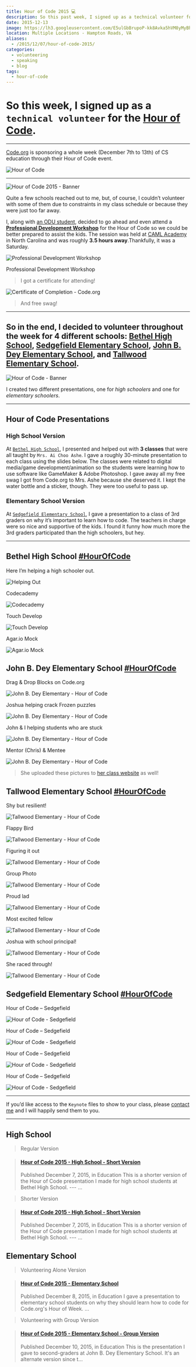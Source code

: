 ```yaml
---
title: Hour of Code 2015 💻️
description: So this past week, I signed up as a technical volunteer for the Hour of Code. Here's how my experience went.
date: 2015-12-13
image: https://lh3.googleusercontent.com/E5ulGbBrupoP-kk8Avka5hVM8yMyBhAdg-U-ofFNar8Db_rUvJxt_M1x0ROiFz3JbfCu1t7C9rjzZrZjijLKePnrY7M-vONoTSKXOWj3T9s80vsbHIJwXBevs_WnZdvkdCSmHNgkPiwet_XXN6hYGP6J7yOFdzj93RW3o52A8BWIHhEu4YSGK14KTUIEXBdcuB5IskDPdGJMI1ISh5veZBATI4-dDiFvK-CzluAEsBJX19ER_5LP8jz-TDB1WC1r0Ad2TRoroZRzU4u-9Ny5Ge0mvyyl53bh4DKcJ_OgyYu90jSrsMXcMQaqHXTBNrNO9-D2mNaZdmWIfJRhRIBQyEFvuPRUblAm9oTrYs4QTf2-Npg95qE0_K7uekpoSpR_0ZYF8qt3NTud77ccV95aJ4D0Y2sagh3Y3E_91VZxz-P-7vWVeMycO9qQqY0i1735Ng3nZpdmIfv6sMGYoENXU20DJs91S6J_3t7xM3WXgQnoIS_IoWkm16eK07EID8-nbQdLKTztGFORRMQC_UR6WbtBAhnOo4W9xgKGiMaHxg2xU10W87TgMWK0aJpUhX4B8ZUKQmRRwSFWtw3T0rif2IVtKA2JVNQ-6odC83jpQlBDgX_eoEjuk7Ay4jri1dxO=w1254-h969-no
location: Multiple Locations - Hampton Roads, VA
aliases:
  - /2015/12/07/hour-of-code-2015/
categories:
  - volunteering
  - speaking
  - blog
tags:
  - hour-of-code
---
```


# So this week, I signed up as a `technical volunteer` for the [**Hour of Code**](https://hourofcode.com/us).

---

[Code.org](http://code.org) is sponsoring a whole week (December 7th to 13th) of CS education through their Hour of Code event.

![Hour of Code](https://i.ytimg.com/vi/D2dgYHwrlt4/maxresdefault.jpg)

---

![Hour of Code 2015 - Banner](https://lh3.googleusercontent.com/8tbgRRnV6K_DBBoHt4W7UDZZsPCHb1md3h6Ds3_EXdhOlgubcnZoVEq_foPdWKWWqD8mkvqgZoWhZHtT70-GmT2gqv-61m4U9EXdmaf3wonvXFmzKy_HE0QX7y9HBmlvbwrkDqh6toTHnq02b9AE3WfgyKRb2DXieTJCtuLSgHj3hy2UNn9sp-lbuG7yhG-EPM3nSDrlDbKmEY47qS0_bNhLJ_4uejhL_bebEV-kSrITrGQd-fSjl6_w2yAATxmeBnsnGT2gEUmYqYxVreDxi9f7pN5rRQek1IJKWaf-69h_UbXHE5L8Ub5Qjn62qdUnV-rpwxGWp1GsHYdgX6yXVUGWehhQc_zretJuraSiEnfvaTTW6bDnvVyvnQu0A8qCrT_42GEhd5nrzs6JIUvt609vtzzjvNMT0Agp6SVVgLp5XJZDm0jgxlLrpS_rPyZDQAlupb0BeC53Kju0ghEdZINlONKP79ebTgJe6HwSXqVASboRYa2nMuueoxWg_8SpB2Ijahby61mRnuGS8BPmHO0Yra-aIHpUQ0Z5eosfsuLKEIekEzpjA7yhreoZUA85-OWFULzutahhWs6IYJQQBqpsja1MylsHXap-kiaueL9qGcvnUg3sgA6OMOgy10jj=w1748-h969-no)

Quite a few schools reached out to me, but, of course, I couldn’t volunteer with some of them due to constraints in my class schedule or because they were just too far away.

I, along with [an ODU student](http://thecbliss.com/), decided to go ahead and even attend a [**Professional Development Workshop**](https://code.org/professional-development-workshops) for the Hour of Code so we could be better prepared to assist the kids. The session was held at [CAML Academy](http://camlacademy.com/) in North Carolina and was roughly **3.5 hours away**.Thankfully, it was a Saturday.

![Professional Development Workshop](https://lh3.googleusercontent.com/_kABsSKuRLRiaNXi4qcPIxOOHGVHtTvcFDcaT-PyXLHdLklMJhpb0YN-RIgDqXyxfQyxD6YUN9FW11uqUBDmuDWEiirixRsGJYDrShg5P4povR_wkfn1zCBZCUJaujJD_QZy9NpUmvlg6IVbQlHYVO9CE12AtC0ERd0KJsR-u5h6MxcnwgFrv7CpFC8ZGpyQbXGw4NiJJPW5tjeN_vN4U6Q2HVgAPZHVlLt4W2m5nBXSjKyvZ7G_Ng-yaGq7AjilZSf1O2VvTF0tBInzfUduUMUVu0qHg5irSoE415JuGuBcaEw53WfkgKkYfEG79xneTfLCkoX_H3K9T4JrE_i4lHhSyzL_Mt8d84wQPFo-49Z1m4nDtipX9QYReHpJHRMISMn6Q4TVyFL_4YLMIZzxMDgtvDrhcWRDn1VZ9CliTK0LtVSZZvv2O3UDdNjKg3xQGqC9MA5INHsKai9cmuZANHEgTUePgq_kBPZUbGdvzX-eI9heJFbVuZ6MKkluJ82Q504c2YqSvBP0cgSDQTIE529IgOctKBLGivpEFOG9eXh4R0kKC2HNyBy4rL9KnOAWHXfaxHSvp_ReQyxTNj0Af4hsmqcwNkKq3KytjAJ0UKKOiCxpmi8QBvUgkwRbgmT6=w1292-h969-no)

Professional Development Workshop

> I got a certificate for attending!

![Certificate of Completion - Code.org](https://lh3.googleusercontent.com/_UuuYTjityruw0iMs0DC5I6cS_ByTxPXV68TA74EK7mzBH-4HkNPOz4G11gl_ZNW0f7FTmFTxl9ZkKof8exhUb06wZwhP8tgJyF0aNlPN6nyc5UbNwjx5URch1hGJK1VEKdGR4SmDqtEFnmSYjZ3_0jUMnwdwKkd1mOngilpm0HpaXZN_ZSLE7TK6cot6u8LIzA0Z2NmOEcO_fHF4zP4u1EPQuaGWNXmRPLg8dvVJ0Pb_gsgleikVaaLJFWYrXNL-8KNsGFaL6nh1bpAJfd3lisQvZtKEu7aMd5Nnn0krV5bru6ZW4zrr3GIEf0gy5J9r_-UC8dfZd1CbJ1kba128_gYbBl5Xtv5oL52EwcfaPm4gpRk7Fy-KiR1w2cmJHLFa2-_NWVWzL2eGCpgR9fi56cEpyDDOryaQb54qyLpFZcISKKMXQDKeyspUTOrG1nXy7D9d557BnRF4H7vJWj3s9Ifsy76OcktjneQTqbEsfZ3LGNjoyS44Y_R5mRSveTQ82pbCGi3ybbth0zq2NzftAIOCEG41FVM4K8FqBhHT1vSF_VNxC3GBFqgU-ThEfJ8ZstdzX2ZlVYfetbqcXxsLRyEwJzuSlMP7HRsJpY5wQx18sjXSmVrZEndaz4mAsMK=w1370-h969-no)

> And free swag!

---

## So in the end, I decided to volunteer throughout the week for 4 different schools: [Bethel High School](https://bhs.hampton.k12.va.us/), [Sedgefield Elementary School](https://sedgefield.nn.k12.va.us/), [John B. Dey Elementary School](https://www.deyes.vbschools.com/), and [Tallwood Elementary School](https://www.tallwoodes.vbschools.com/).

![Hour of Code - Banner](https://lh3.googleusercontent.com/XSpDvC9ETpGI16DToME0oiJPaldoLlbF9ata0bkL5V30UttK4B-qmn7CECVIWBopo0YcnRM6pj-h1-W5cMCLXdEzQ9ZB21soKlBeoNQ3MKMK1q_4g4RNf6VjDrdYfBThIzwR5_gRvVyXDS1sfPM3giGe2CXbN9dXfEJTD9j6M7DTC5-W72lrhyjofdSPMRqpMaKmEwy2ipBKgkcTROiEndgtW_L8LlVM7u7za1Bk_b70gEljMqbPwEx7oXzTr0qim57ukyXxOYFZsIi9xxLTXWBg5LuKdKPxw3guSjYHkZ0yCVlRyck15SkqBvepXBY1pgZnUmEevf6oKDCon_cIJHNHv8uJDuW-1l08RNoNxRY79hUjmemCPsR7R2FxH_GCNY-m1OON9GueDOheFMn3yU2iDhoSoRnWb7YoSynlJ12Wxb0OFn2LZtIbFXNHJckSthilsQj7z7saum5Yyda3yTgcZlKUwntyW8rWp--Py3C96kVmxd45053xGEdGcrS9nzMjFGurlfZwuOHoXXj13M3R4aFRs5I_A_mAAFgkil-rSUqBgbBCsZfHobkGapcWds2nGFm6A0b7sa9IIzR6awUwZkZSYnDi8-rvnqV4LdXmN6sRWblmwC4ddX1YaCBf=w1855-h969-no)

I created two different presentations, one for _high schoolers_ and one for _elementary schoolers_.

---

## Hour of Code Presentations

### High School Version

At [`Bethel High School`](https://bhs.hampton.k12.va.us/), I presented and helped out with **3 classes** that were all taught by `Mrs. Ai Choo Ashe`. I gave a roughly 30-minute presentation to each class using the slides below. The classes were related to digital media/game development/animation so the students were learning how to use software like GameMaker & Adobe Photoshop. I gave away all my free swag I got from Code.org to Mrs. Ashe because she deserved it. I kept the water bottle and a sticker, though. They were too useful to pass up.

### Elementary School Version

At [`Sedgefield Elementary School`](https://bhs.hampton.k12.va.us/), I gave a presentation to a class of 3rd graders on why it’s important to learn how to code. The teachers in charge were so nice and supportive of the kids. I found it funny how much more the 3rd graders participated than the high schoolers, but hey.

---

## Bethel High School [#HourOfCode](https://twitter.com/hashtag/hourofcode?lang=en)

Here I’m helping a high schooler out.

![Helping Out](https://lh3.googleusercontent.com/46LvwVVwPFQYiwQAyAEPRwfvDR0VzaAccXX6hkJFOu8Qtqc33bP9WF6yPPWLRKOtnsRSRV8B13YYqeudE-2tIYZX1JjfYYgZ43OwfuWedJ8q6Ibr1sZyTB-gvpHWvQ-rREvawY98Racq58k5Sme17zCVdBRfDKDpfV5D79VXynPU3_RG0izOdapEjUagSIWKChdvTUHcarctnbue7F3_L6FWbu7czrfAf_yDN-TCp_XoMWdYf-THyr4IhbB_41pL-5_ZmNrYlhKSfkw-y83vcZCxu19PFLvoFFSttAt0OR0B9XnvvP7D0BXmVMayFSJd7IS-jpjLzaBymzzuauD_DVxhYVWI60LC52eetIPsbfYOVaOHQP4kYsOE6WTL_CjwWjqTpNwy8PSEAsC3xHgCJwO2NT5AEBE2KmJoawPJJ4TeThZXvotGjlMBoESV0LED7mA0rMHtBxRwsQY70RQM6uzhwLgpzjFmFEqQE-Qt8RVHt-66f6eNH5NeuQaPGrCHaMsWPzkE65Mh255ybWtEFFHOEtfV1L0qYxVZPGGtofZEnkgyNYX-8L1nF4eGxomFTottfeYTZY9AAwInkOnkVcRtzlyziVnJp8M7WWqtkq42zC24GsyB8UKCdtm74a-9=w854-h969-no)

Codecademy

![Codecademy](https://lh3.googleusercontent.com/ZsSnIqEyY0sBPfR0lKkayDtoQQPskUwo4sVDbOg-iYKaiPO0PREn1fsC4wPz0sW_XmnCytr_Un-QJBcCv5smu1l8k7l4z6scb-s90G4jx6S3dsMC-JMm3Z5O4hdQOgy8iOhEzDCErjCvyaBnoMu4vL__VRd30kfcP6rN0Qj-B0MhQ3BFDT6jTmGEC2afTcC6bnKVwB9mXGwXudYHl_JHNKvZwfuUeECJbGSGjkeoo3GNDVAil3xqf5T_h0LPZoAGP7pduDU2HmqXFW_Tx5qxY9QZkhrvyj-v4ROzpAApTluBGp7AGZ3V1Q9gt201XE75YrGHYhbQEjjC5aADK8PW0cSNWc-RIjDz0MB7R_BSQYQKpOaaQUjPwyJfrG3OZ5h8X8gh0cMiCRj63ZOirLoOF0aU_QVhonN_F5Lpkq967Hep2NEh4My98sZHJ0MiKLCyXxufp_SQqX_TJIuUn0jQXpK0K4Hj2Cjxoqx1opj7v4xMn4-CuhdEusntL93XDiPdrhHS7VdkXbzw7FbA6PMmEvF0laisvYJZdjdyThHh-jTe5wvK4l4dOaPeqrJ_op6V2qj0s0s0hPFMbdapZtPGwNC17YtEGdEKIOou0hABZgpbYLevOxUGulwAwKnIJnrT=w293-h220-no)

Touch Develop

![Touch Develop](https://lh3.googleusercontent.com/2BEFUhzymOM2l9-jOFWIIZHKsDdTNmP48AOUMenI0ABGcLNDusYzch7DjaExmjnbcQOR79w43ABOk7eM67lvMw0wJcK-Lcb1o3n8Q30tP4zy2KQdRWCIpUQuS9KbcQ6Stqge329PtO60m3wrZ6r8yY3efKaSgha_asGRxGxUOjURwSF4gNW8pThWisD-Eqm32GMe4wRE36aWV-3B1Yad2H3ZZ2D745J6bM0MDA6mNxR4BYUg2RvDRFpSZnWP9KxiYntUgwKl8c_-M8aczdMCiWdzfO-K9OvXFxUojmVn1GDVdILvVaO6t78_Vc-vBq1FrszQxNyRr63Si1LuvXntZVUXxZnOQoMja4SGIHGBg0ds-3sdp5l_vcot9Jmu-Ed-vRAqqWE6ECZoyglDoISKLgp1bUTNVBNpuCwXJAWwtZ7o11sFgYs9rAPQJekfeJg7bahVput6EkPdpGeIdUSx4sqjZqqYP2WF1bs7CYuxVDFtk4z4_GAYYJK-F42OBlN72rNt2jpGlZ-ZPJ4zxFcsitgrsdBQM6Sy8CYkB_liWCqRN6pHBXAarn4pj84Cxgq7-XRr-6oVJ-WOYypK-_5LOcrxTq5A_ySgkl-ef6TOrAoF6YP34xGOZPlVIUY-mgef=w1292-h969-no)

Agar.io Mock

![Agar.io Mock](https://lh3.googleusercontent.com/TvireHBaO11eULpXU0s3oHnzfiWmAET3aIDs0xqTHxGnrLO2cjkTNp3lt6fHLxbbMeEezjM94gdZJUTq2zqCmJSsJzw04uTW40iq2FqXRT3FX2crjw8SZG5c4r1b4PoURTMxiCjY8DANtp6vx3Lf4OIrohI-SJftBVVGzOOSu97qa6qAUnrtg9x0owHLjROoZ5ATHABmrc-vp_xiWt9XwJgIoqWMGuJG46x6P9Cr-L9oWoVuyCx4hJ_aZAa4vgceYI0rmlv4rmJMJhc4T-cv1X_YZL_SmkPU_GgKUFwytWMa1KONlv5Tglywhp05XPdlO3jOq-BpVmIeT_Y8Wfl3jfaWv4OoNf0gPH3TCNfU5zy7xWFFnDs4wb2A7ZLhQxtWcU5EFvZrgrIMVKESSmki7sXYy69-25zeE6tXwZiwVbH2j7H5gk4O3cZ2o3uPCGDPvZcUjjYcDpGoSqCxoiZBrPYxfSY-z3DsHFYSUS8uhkNzziOTDokI8NjQ1Qcd91P4gEHMEOAiRvDTQNfTy9osHNz1C4LwtF082cJm3jmEft5K1UY2ooVSw8DV9bD8NSPH2cTX_uVxzFyWuTpu8Ig5-KSiHgLxSbjpO3l_zWgT7H04m3Ry-JZyRw_s4zsmzt0l=w293-h220-no)

## John B. Dey Elementary School [#HourOfCode](https://twitter.com/hashtag/hourofcode?lang=en)

Drag & Drop Blocks on Code.org

![John B. Dey Elementary - Hour of Code](https://lh3.googleusercontent.com/r0mBrZkTbsp-UJdzKF9KFwAuwm31v13OTw1lmnPdfPJujiH3nPNwtSaZPRCVYN_4Zxq5HQ0UxT5VCy0jypepNx2kI0tBCrrDFu2amDizDv8TQ4Uh6uBt0Kl8o_XRQKOajjr2kncc0X0eRHc7PH6QQeNnDuyio_pdwTH376D6xM0et2G65jgqPyybD7fhrgFyBCOMX0XusdgGMbkPZQNNiWgBwrTlXn35a4Fc5lZd9MvvsvuubCD-WO2Uxbzqy45pPU2bBtD1g6UBgJkWr3uiy3zail79NIq7vxBMfi2dGl-04Lu8HxaGrLocFRz3iJo22YexaKDI0YZnVPm_afmD2ygdyYvRtSV7YcSlag13nuMKt35f4VNjTz2ughHz4E3zLDuJ0Q2PO00kDx64dAf88gigr9QWWmeGxDdARDqtv4qSWS6lxMi98qKFD7b60t0YtZXon7F6VXz33bXSpRwjGcNysV5kvSb6q4UZcItfpmV3qH0Pmgnj-mv-V5MHhk3IeCKhfGRJ6O7X5TZEKwvPmWnQsuaS7acihNmYY6cX2CDYkYsjkEKB76BJlG0RnQdowXTWhd4k-BySMj31dDKGwl5tBV13X--9S4CtmgVBtwx0UXB6a2j4aodz9z51KNOl=w1093-h969-no)

Joshua helping crack Frozen puzzles

![John B. Dey Elementary - Hour of Code](https://lh3.googleusercontent.com/tcjFX6r-QgYlDBxoes8zv-7AwplZlfMi5Z5uKlp5eyPiaEW_TZ2QubD7HVA6xjwVx9OwerCDY6saaeJ_2rOyu9DlCbUolMa8zWyC21UAh1pTH95h61w6M6pARQ2uYNLg5J-nESIdOJ8ObmrirriNEHwTMiFjhkx2BS1aiMHDFnVQmQA_L3hJNJZX0nbVtzdeQ4T2Iv8O9NxET9vj6vSevwyUhMxpHK8So8n0wS9uYcvWohiqSqTo8F47t5JefeVDbC4AhAonEyNKia3edJp_xzWlLyZpEphYp6o7jK2oCtTJer8rIzLofrbkA_TUjHz3DdPtG09V8pZu2hyTKJra1oveqS1Zdtjby5RaZNMp-NsqWW2b4s-N3vB26sZVSWuMG_zx55uK3HcCGnw4lEacEYn8I3fKgXCTGqz_vmzE1i1Rw8WKR_sSkvzO2kTxxFGwxMy2J0noDLYXiO0Sgvb22MBFMjZixC8dqC3RWZKVSnBx6xCYni-Di2O-jLpLzMbon-mA9Ao7vsMwGZmIV8kNmDq__Xz3YQlBQ8sB9prouTD4sf8-mOfeKQ4neYoue9VRNHPSs37tvCUE0gW7jtandfLCDyhnalUDrwKZyQFv83VUu4cEs0cG4D8ZcEe6wida=w1000-h969-no)

John & I helping students who are stuck

![John B. Dey Elementary - Hour of Code](https://lh3.googleusercontent.com/_9wv6ingUaCDsYspY71lhG29KWCz3xVRhvAHBZWzdOPtqIlm75252OfOHJUyzFydDpuktfrkT8gX4U839ZiRukGcCoAyrzEYqRC9Jd67Vf-upt9JS_D-FamOA1NEZo0E-wcipDyZuXbs7MSXZ42sXWm4cwQHUoEtZEyWkdeELo_DV_PNjQ-tnbIO6e0t410y1KJInvibD6hw_EXmWENpLqygNLwqKkNGyExJufj6xUo5IOi9nozfNciD6gU6pNifkuzw_tMeS-2npE6kyPj83Pe4kWZHdRiFNthTZjmIjVxH8rv7HJRWGftpvIYHJtgUnx6alE3jGHbdlvp3EW0F-RGagwhDE_MAlTGBgSRJzS8V36mWgVetmrsaE-Wl9limyEPwqKznjzpPyrlxRTfqg6uB_2i8UQF8qOcQvYV25JxqbwKaF9DNtfLilyJU81bjK0iJj8jpEdh4yIb1GEkBkwoK7S06jB59br2BUdajTiMOfEquIlpKd7_9RKydIJdWS9C2eKoMv75ozkhqSMazBpiHD_zMPpsDtbC71MAvwAdHEKk5adltgRE6JZcIpg2VNHDDW86tZTKOOx18exqEkFRBL5FgpapIKKTmQCoTCCcVR6lVW8ojh_FQQpYTlSae=w259-h220-no)

Mentor (Chris) & Mentee

![John B. Dey Elementary - Hour of Code](https://lh3.googleusercontent.com/wkGkip3bcrhEsY4uA0gg9w1yQoWEjcZCXeOniYyxnUIrRX9CcdduFfeL0DmRoRwboKr5I0lvpN_BovTUO23apY7DXGJ5Kvjlx4FsKsIVp2kaLWzcaiFC8V1Q-XjF82TtAMB9tcar43SxeegehWIBP_M9Td40HA8dg543fl4Cuwib5mezzPnK9QrGpqbi2Sq1M9NgZ5kdLiwGvlBDT0-PMH8jZPr-b0WOV6axYpXylxnw2iZFfMqLDFznBklX4mYSrYzYCIqxMxfeXk6u4q7e7JippThCfM-nS7Lvx7f8FRhS-x7NZttd5QGTUq8GaAzfyx6BrDbp9_rSKgZycLf0q6Ba3sELhqf5HzQVDxSwlFcnF6EckZQ1em4YZzNrQ0rUxi23EJa6hL4not8Tshml5OL_mI7u08SeVp4K5W58pNmL9dn29eTvCacUfeGg1OiGI6_ZLro6kMd3MdAVjkQZwW5OXr5k4FycnLJy1R3-4LpyVs8rvpQ7HLU6DEeUaBfuZQSkbFVto8ByWNmdtEaUrFEZkgFxaL4BQ7aclorLiW39ApyJs0E8mYT8a2WnCuslyYXV-Q6GNVcxFoZHuiChNme7kOZi0gLRv7vcp8bkVyeRl9gcrdK7qTsuVwv30mRQ=w1038-h969-no)

> She uploaded these pictures to [her class website](http://www.getspotted.org/projects-and-pictures.html) as well!

## Tallwood Elementary School [#HourOfCode](https://twitter.com/hashtag/hourofcode?lang=en)

Shy but resilient!

![Tallwood Elementary - Hour of Code](https://lh3.googleusercontent.com/vVRUKSnELS-t2iJkgmldeTTfwtyRmgaI-iN_VMIXTx5eUUkbucEb2mWDnVwxs9mcMZGDm5RO2Q5VltmKBS-u8tzknGno4Wt9RzL83dyQ388yAB-QklBdUokzdTlbXRmAjTxw3MUeq3rww5fpBZBqkat2RzxeTFd1HPE-W9q1d-WUIyKAGZKSr3CwC7FMraikoa4NYW0O18U7fHdzCdZxY5yjhU6F6v0FvyJ99nHUxspDQLzS27O1FrTv6UFPElKwOGpi9l0iaNztITkNJkL1rWQ4_n0GJgrhnKkTLY8--go7ZMhWbkcJmzF4WzYjWAlSK-vOE2UnoEzn08WRR9U2BXSs5Z_9bNFMPw6IQp7oefeljMse1UX2tJaHxswAO9SxppTBs97pQdX_CoMO3LoNf9TYQD1y5IZn1AqMO5ve_XaEM8w8zwE8-yOJRAzCOX8n5yVowvqVTFYmI2HvjGavSgzISIkCqjdSn3KbhPM7o4gmNzRNnhpoLNRxksmojPi1V4VfHQJYI1cx_K-LB-jgIRcF0ktrqDeudxk6-cJcZ3DKQtL8QEQXfhulI3OvDGWwQcE0rYexq4CB3kDThEkEQQbzJNa9RyyqL93GoNqshssrDtMgU-j1xIlokCjX0yKU=w480-h640-no)

Flappy Bird

![Tallwood Elementary - Hour of Code](https://lh3.googleusercontent.com/PuI7TO4yuqdCRKCddz5bLUQNEgilfkMoa-OWkrSjMPkUfsLJgqk7OyZBWNUyvR1cKwFuwUPglmu5xELycgfAiqP5kyk70vBOkVBjP7FHxClUPMukrEoofkTZ4q6OsegQ42Ar6KCtqNN2intBRGxV2SJ5dRA3GbMQLMdfiK6JWHzsSCI_LCDyOyeWjFJuME-qhgnXPmvQokWzUVzO5PJUH_-vZPLHs1AUpb1ml8M0k5uj1HfKohJTL5_1BupEvSG7LDKyoMYFi8aPQcHKCH1A0HvUt4mP3yQrPlJEUcxfxeiAQyiMk5VKqFL6mKi97jYBoByTDMh3-WFDuf_oqzgMPFSN5HcJI8rZpHHxS0cIJeNq6PbXi361HdO74rXLPxXgl7_VLi1pEcA86kNWUO8ivJiJSFtINnk_SdCX0kC9Fr-l_9jLTCwqGrhLaz4vxL79W9hlxrExnoObWLnOAy6MXqg7DCDOOzX7UsdknSXx29DIKY_d6d7LoG9jUwNytNg9GvDWOnvjWMTvLurkTITaUNrQA22Y-urI6qadFnitcA3yJ3cziYLglTS6hzTDo5qOUlkGBSwHShTaZGJhCC4IA2WDRvXqGOqzxsIMAWo5SVtXFLhWNx0Hox13xiO4637I=w165-h220-no)

Figuring it out

![Tallwood Elementary - Hour of Code](https://lh3.googleusercontent.com/VwpX55NwQCbnMOFwKZdHZ_OHtpm7fJ6_t9KzSKFiqlhjhkeWTsyB4F78Ha1SCIDJNC9dNERioRRxV6HjUFVZlAnkIjoCvAMgUTPP7SNyAyyDFlCY8NfqjlZcFQb_VaZywXmbA3MwlBkJIqDNoo12ZM01rzexTXxrX0JYw8xa7dpLh6A2-NzMP2K9MXfbhcNmmhZDmTByzN9Lk9M4icDK6aYnUsSpWEAX2IOTNlgwTrTuSsiMpt7Xv4YNQV1_puHv5I__ZaAVP-raSWfeE74cDTgyDDmTvK0l9zo7CVEkzAWQsM-xQ_8uYN8G39rU4Q8s4-2ZEv1oM7TZDF59hKih5cE2QGFSgQraPU7Gz6DcjV5Mkk1aQz0hhpBhsqVFopv5VXSPdlWc7NjwZOGHxDu8GpxSM3dCCY8NWfHJJowZCVLZmac1nGsCUlf2Tj6eaH7bC8zcTFjq34I-QRx_UQWPITt3omem0H3HNcZJYxoQ821nOKmFHMXvJdSX8udDZ0Np0NZNi3uvZduRswGcxxfF1kP16pwrhk1UcLAkMo_iGAp7CIap6d_8cghhixeu3LXvxyFkG3pFReN0zZuxNX8t9J7aJUUB5JA1BKnoerzwUbZAoSiT7eDV4WORrvCDzFEb=w293-h220-no)

Group Photo

![Tallwood Elementary - Hour of Code](https://lh3.googleusercontent.com/ggBDRHxDgiFc4L9ikwa4S11w-WS-rd8pzu2blWSa5_1Q6wqesjYSxbCtkIIZuxYMc00onairl_L7tCUASfBA1ATUX7GREW3fRo-HCGMAtWWDp7GmYWef2meTGBZOTYzohXF33osAwt9bBfNqGZ7lyt_eFpDzQok2OHEQ0Jgfjdh1aBuI-2TDMyZhr8UbGVUSm30l1oMks-avqfth7PhTfLKl9XqpYeEOqPGRnyWmqBk3NpfMqnLAlxKv0B4Si6MdHyO2I4sBtr-1-TW0R7vDh42dxijxD8C8CRSMUfdKoqBEn1U0Z89dxm_axVfMp4WQfg75NQPtGMDiphlJ0H7ahXNcRDhAfhs0HrKi8u487USgg-jbArkD8sI7zB1yuRojxM89HxthgujsL-ECwbklU5SyFF-L1znCT9DCl8rfbv0CfZl0eHxfa4yzQCRZ8XKDAOnGvcO3KJIizVeh0WrCwFc5jZbYQjSP21MfUjGl812Hj0qcfihWK9ZWj8DZnjrQtP6nfjDAOv6Ojs5WqJvYT4jZltGhn4vjwMHJhKMg_nHM5-EBbYwKaOoCF1WGra4bVyPyzjFgoc80hdhlKOTQ8AKtuFi-UHD80xT6qXb61jKqBTu-i1jWbZDWE1xXb8dD=w640-h480-no)

Proud lad

![Tallwood Elementary - Hour of Code](https://lh3.googleusercontent.com/jh5SZA42Wkvb7rmQ44qZUCPQmuf_GkQhqKliC3AAmtxl0GvZqtwzuqia2zEskq98PCu0JBV1InkgUTNtzyPvDydxKSY0t-W3DM3grEI4Wh5B6k9Yf5yAs4I40_yT7ULUiEsp6ovjYITEG5yaxsFGYpfkrC1djkM33-ENvrmp5BKzOhGsBipDQm1vlC1SOlYm2J_bdmh4OJyc8cOIETC2fJ8-z-T98O0FIw-4BRtEgA3ZVb7CN_HfAA8UyQwMCs5h89tHvjvCncr4AZ79s-oJEmUDM4oNSvSfx8VDNdYJMiM6ztzuXaCA2cUdXIPQGRZ3pjQ9ZrDHCMLQP-9Mz3ihJh9FOlSoNbMJtmLYP7zi7u9c9zAUy2A0Wi_ubzQ-k-tu-nbP2pGRPxmAAwEsgvakg62SLxvv-QAFgnj__iKv_mc9pyCp-aT5hsRZO2Tg9rdMOC_DvVC3GjMCmbHqeJb_InKOUlI07U3hSIc1dIAtUsFgTgejuDpJivHpfJ9zWzwgWSf8wIOgva0clVrXpZ0sJ9OtzleHBmpHOFC1YfZpL9ED8KIYuMSQv8D-PCuAcnpr5x_b1xkHx5RIXjS04qna3_Oh0QIld-HvbiRaA8XLBx7fzJcTIqM6-Yb81uKTaQy7=w165-h220-no)

Most excited fellow

![Tallwood Elementary - Hour of Code](https://lh3.googleusercontent.com/HFh-1LKrXoV4GKWzWdBnVFw4g8PuQyx4aO-9_smoj5yPykRZEfbLOPP9Uqz-Bkg7mbHUbz2XafiwL1g0dy_GbbMsDa0MhmlfcfbLehTfOLH9Epupos0N9DdLGefuJuk9PIhXO8vPV1uWJ9AYynqVSxM-RGMVkiCbSivg6Ha_IcXb4CvuZKAaT3ig-b2RS1RvpXeosyOIf3nibIKXUsC83aSOVUWzv9NqgY8LIO-7gk43x8JdE1m8VQ7V3Vw8I4mayG5pXTJ1B2EJUHH9n25AIJtplCt-ZfKZPuysk78xvXO2fIELRqjBCcYM3ap3UFIdYpV7wwOx2ERLDzv2vUza2p98ClSRVmZl3QTm74Xk4IwBH8Qml1VEKucyM329RGNxf4pg9u3qz9Vi_DVYnHG4aX_SywC4aoHbd3_SzYGReNxfeTTQJLJd7PckaOkcJ5P33WooVKwgnKl-W3BJJ8itmEus1yTA87T-bRHemei6yT3zF53HwWjKjTWKGJNYlgnjHr5ggHpXM8F_Bsq4F2oMbN067iIS_CYNk3NJMrd3v16u72GhLI1YNHXelH9b-eL9OcXBpLErjmdb1x5PK5LgN03hWLb55LelSNnm2pgyI07yFG49ENOtQyjggOjTfJbf=w165-h220-no)

Joshua with school principal!

![Tallwood Elementary - Hour of Code](https://lh3.googleusercontent.com/0E4AT8Iz3j9R40O8mY-u3ws4ASIhRkjwHA8t13K3mcRXFwx4fBIVOAQ9VeEVaFRVHDl21DnldlwGTJVXWycxz-RKjOnuycFRu0Ma4sqAPMo8qxJam-ScLidFM9u8P6_V7oR9SzX892akpapZlUwWpBQHxSIM6WWvVunGOY7mEZjp0Y9ipdrnkk0SA6bAiW6BS0vW2an2Ziayhv-yNGFL0M2zkcD_T0TTUtUXYvr42sIn3K3YZDATSG83grCM5JIvzunzDcVNSxMCZet9ogv0-gqjarzb9yRm8mVjLPFzqFjjMEphde83O_cTpm9BVuMv1KXWprXORwiYMZK-eDNjNj6ned7sAsYzbDfM556t9ytSyTXGsxDDXEuZOy9WXgrhI8GfxD015A99YAWQiW8QGfDMqQJZWtyuhBMM21PkI0J4sfBJda3veOKEgOc3OFiTAO3EWhOOOGa8uiwP33CP6xalJxW_kMYyQQB0W9JOTZ9Kd3nfvyJ7jNkcf-zkYHOBWoZvawfvgVbBzf7N4VJ6jYnWAkUitIU62WmlOlH91ctBhEwwVZMfIxZtMbVrWC23Zf2Y47nAe6m1ZAxchQBmQp2FgjhgIhesx6In15CXcUToIyMbyUu6cbQv0Jx49xN3=w480-h640-no)

She raced through!

![Tallwood Elementary - Hour of Code](https://lh3.googleusercontent.com/0ROwsdddhEv01UB_1EhLi9yummbGIRay9a_ZvWHK9TOetsJ6P8hTVwLYX-iJMUIzVBgC3q6GJAngOMdrGnAkmStY_5w2KdpdRkGJ7jO4vMPyn55yD5p5r_j3rWk2ILKlZToiCFHWQ2dwf4pUwn1wD98wvATDHi5DKAIi5EnGuXXlHcKx5t1FKQHFZS8XXErFzOzJ6WBdYj2luPb4KCtWHXRzM3FC3qrlBm4NW7CCOO0Tt_E5A58S1_BnsU2s-q0k6Az07zlyOeGCR5cIwNZJqqUTnUMbgoV5KRZxiShGCSayj9_Zl6ZqC_ANnHIJM7W5qXUMqjqBlGXvg783Idq0sLiMMefRZyPYO-7fiHbuUYmTgeN0j53SILCjAStexxisTZ1F4fB3QKOTusTiQvHSTgalZG_78UNJi-Tr-CAo9R0WqLCig_W8h7JfsEyLpyOGWGPqyhaEMSkAnIzJCxzwiHu2hzLMrkLfHappb35sghhwNrYXlTd3jVoXT-qHBj-B1rnN6cuK3aG0TtQWD97XyHC3AJWCLzqdrTi6bifne5b7DcEXU-JyBbPw-WyaLjqhv7JruMAhRYRL6ULalgSz3DWzgKcoadbME064mr5YaG33fKIQPFZxDRONdaA8PkU4=w165-h220-no)

## Sedgefield Elementary School [#HourOfCode](https://twitter.com/hashtag/hourofcode?lang=en)

Hour of Code – Sedgefield

![Hour of Code - Sedgefield](https://lh3.googleusercontent.com/zlPnucT6iIDL0IaT8q6UXlBND4i4vHnzgRi3FlggsYlHelR4IAb-HsyTqldw0a44iNQ9sA7Q7vj67ZVXgNAK-fiF6LgABzSaXiZRMsLGi7csXt7pyUlHvrAKa61nF2sqLgAyd-YEWS3_KFMuRvMXeFDXe6lYSo2qjB8ToMaivSpjQU4hTDtrx_lgVw82z3SwGH2-xBuafClFKkPKAApNPiqxqkoUyp5bqM3UVue5bF9AJTBgNbraP66PQQif5m9rtQu_loRrFWC6NY5ItrJxb4Qz0dcm67ox5Q1pqlq3ZiFPYAASK6yeElUeUuNiirG1ql4AOTXCBUASvJLrFpPLc-a3AsYjKhiqHqVsys8sq7en7rfkNQhxIRwaMkEabPrexlGPxWWFQ-aSECPJ79zGSHSTVm7_8-gReqBf9olBd0s_h3iTcmc4d5VvGU6bAm08GziG7KBsug3XGQizP2vmMUIwk2Jwc9XhJmbtgeds6TivKQzDY8mjYL6Y_XTdoMq4ezGpG93uSFBYztMctZSDLCttV7Pn6PHIjgv00r4X533AzuYRY6zBYdtC6RBrGJxAsbPZ-AlPahVvCAeTZkXP0UdONoIZm90yM9MBOz4B3Ub0LeLaKalerad-UcXrb9Mg=w1254-h969-no)

Hour of Code – Sedgefield

![Hour of Code - Sedgefield](https://lh3.googleusercontent.com/jePgMJgBPNLi-BKKaIz7yFR7xsatC2u0Gan3o283psXRZUAxbHG_FdolYCdCKaZAWOIaXi2Fvs2OOALlHi-_dw3uq0CilQCEnZDO1Q8rX5W0rr5A3Y5rUImOgWyDr2-OpIu4IjDpS7hgR0LoJFyr_169h0cdvLNp6byk6Np4j7j8QOHWQa8E3rKFM1nZdAn1O3-G4vbTXhsNDyTvf8em_U4lrLeV96Slc01CkfK_Tdz-BKJPSNrEdHyD70r9uywYS5mV7shm4uIlPjC9WUtCVF0nxhef0M8hN21XIg3-6oxGprw3Set8RFNQykfVQ2DqimdKgmvf56_RrtwwX4NrMy3OGEmbrk3R01qmJ0G7gkq7jSSWXiixgTW8oaboFFL_3OsWNu_N56ZewB2J8zHIYAx6HGBHi4Fr42nBDGHjjSBXenAblGdP9TxHenNWoHb0odoDN6SwjOhMQT1nr3p6cwSaAzhpekZUjPWtTB8sn3kz4tc--aydYyGCu3LBafdbtTf7JIfVn8j30-Gt6cDmi6fGFwIm4MaQyD4l57xHG07Zwpk7S5ad33escU9KWahcDdzfqVhzCD_O_IfkyFM-TQHxzbNruJPCw4MiUQnIiYHhb_LtkyfMgyABM7s8U0SU=w165-h220-no)

Hour of Code – Sedgefield

![Hour of Code - Sedgefield](https://lh3.googleusercontent.com/MDXLbvxhWwBOYGNlUCvCJFutfT0ZcaNcRD-ScV6WHMG2Zklxxp8dQtILFU4JMGq2oX6ISSQ_0JlKRN5eBZ_ROQ4ieK1HkXxdjc8t4hAg2DDzcQWWIvKxQwrtsty0a3EVoqoEXz7BmsmCfXLOLF2gRzkWLLiC4bWAKxx3q_elRFAiSIvmMhU3IoIYyeoyxtdjpwxz8e98FHpQ0avPZYA6_46FcYMPseE0siUGMPTdfzUWaBMSMfcCkULbCCUZXAM9LxEvRNnPmma4omDOOWYP3nHLbbUwZMg-m9Br1eheT6e4UC-PUcEGYxnT7Vf2od95pAVz0uuszznVKCGcobRz4xFeE0Pq3wzZahZyni84fYG3SuUakDbfheQJttcCm8KJy1oIy1iLxUXVh-VI-a59WkY9uEz4otYiu_aixzAUIMbujERydf3D-jiA7tk2xGEMCg0AAyph5m0BPdTAPbJZKKwrXh3cj0R7T4hKzi7hemxWeV_mLokSFDsWIGBqA7IxI1Dv8T1HsPs-omGmLBOMtDASO11-lINcWiiqJV9dPKks6eR7gMiZEzskZiT3q8X8eUWzxHm3BnGDnNDfewK1wneBcnr0Gx4NC7pHDTVduLiTreDW1bPNKHZTUmBx6-_f=w727-h969-no)

Hour of Code – Sedgefield

![Hour of Code - Sedgefield](https://lh3.googleusercontent.com/aDFbO2ATZL7y9Lhv_pm0AIDwGyHQbfZquZpIxMcAidjUG6MeE3TK3raaTWYcsJY_ZG-knLxIUtppZRkZyFVdnYcQ2kmjxqbdPtaLCZfYQpSreKeg-xV5Ksmk4pCF2a3FwFwz8NN5-ytDlulD-3UK7oE_LpQJAFCh5eX9q_N1nAlMvLQy07gN6vK3b4yYjwmdoYYuHFMkcvM_NkuFEde7KVlYXSc_ruaLx919a4mUscerKK60Dr6FppZyux30omLdBOfEai1SHGkgRCuBmP0kGk0kuSWgiTsxaloWxat1xO-sXSY3_ol6-trR0d2L__fclm6CZkMKoFHauau8KS7cAkPyFQzmU40x943p8Lnc1rOTF_D5R1dGdcnKWUsAYjcaipK0ZynYvlPxtbH6-4dp3dhmaBLf8YsjvfRDILKDGl4v64C-a3wqI4Y7bknVgV5lK7dF2MfzRRD7l3ftp4kIiR8NlgvMQQsbNvqL_27sI6u4dbJh-A990MOjimc-gB_JejmnTYNgm2mp8bCQGKjlEtDvBmlmgTTEdubpSPMW8qmvtRll59kqKHMRPOT3xIeawqRDxJksZkuXsgU6FmltnC2ENp7TvhlF2IwPNjP2cXc6_bRBmOv2KOOSQrcTUsmP=w293-h220-no)

---

If you’d like access to the `Keynote` files to show to your class, please [contact me](http://fvcproductions.com/contact/) and I will happily send them to you.

---

## High School

> Regular Version

<blockquote class="embedly-card"><h4><a href="https://www.slideshare.net/FVCproductions/hour-of-code-2015-high-school-short-version">Hour of Code 2015 - High School - Short Version</a></h4><p>Published December 7, 2015, in Education This is a shorter version of the Hour of Code presentation I made for high school students at Bethel High School. --- ...</p></blockquote>
<script async src="//cdn.embedly.com/widgets/platform.js" charset="UTF-8"></script>

> Shorter Version

<blockquote class="embedly-card"><h4><a href="https://www.slideshare.net/FVCproductions/hour-of-code-2015-high-school-short-version">Hour of Code 2015 - High School - Short Version</a></h4><p>Published December 7, 2015, in Education This is a shorter version of the Hour of Code presentation I made for high school students at Bethel High School. --- ...</p></blockquote>
<script async src="//cdn.embedly.com/widgets/platform.js" charset="UTF-8"></script>

## Elementary School

> Volunteering Alone Version

<blockquote class="embedly-card"><h4><a href="https://www.slideshare.net/FVCproductions/2015-1208-hour-of-code-elementary-school">Hour of Code 2015 - Elementary School</a></h4><p>Published December 8, 2015, in Education I gave a presentation to elementary school students on why they should learn how to code for Code.org's Hour of Week. ...</p></blockquote>
<script async src="//cdn.embedly.com/widgets/platform.js" charset="UTF-8"></script>

> Volunteering with Group Version

<blockquote class="embedly-card"><h4><a href="https://www.slideshare.net/FVCproductions/2015-1210-hour-of-code-elementary-school-group-version">Hour of Code 2015 - Elementary School - Group Version</a></h4><p>Published December 10, 2015, in Education This is the presentation I gave to second-graders at John B. Dey Elementary School. It's an alternate version since t...</p></blockquote>
<script async src="//cdn.embedly.com/widgets/platform.js" charset="UTF-8"></script>
